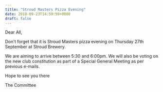 ```yaml
---
title: "Stroud Masters Pizza Evening"
date: 2018-09-23T14:59:59+0000
draft: false
---
```

Dear All,

Don't forget that it is Stroud Masters pizza evening on Thursday 27th September at Stroud Brewery.

We are aiming to arrive between 5:30 and 6:00pm. We will also be voting on the new club constitution as part of a Special General Meeting as per previous e-mails.

Hope to see you there

The Committee
